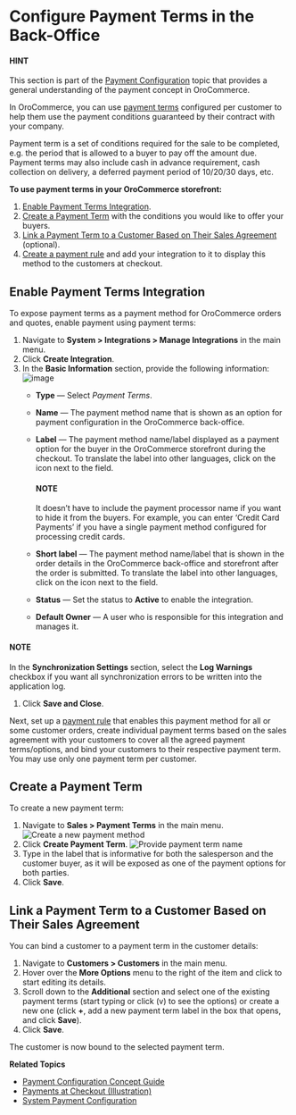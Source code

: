 <a id="user-guide-payment-payment-providers-overview-payment-term-config"></a>

# Configure Payment Terms in the Back-Office

#### HINT
This section is part of the [Payment Configuration](../../../../../concept-guides/administration/payment-configuration/index.md#user-guide-payment) topic that provides a general understanding of the payment concept in OroCommerce.

In OroCommerce, you can use [payment terms](../../../../../glossary.md#term-Payment-Term) configured per customer to help them use the payment conditions guaranteed by their contract with your company.

Payment term is a set of conditions required for the sale to be completed, e.g. the period that is allowed to a buyer to pay off the amount due. Payment terms may also include cash in advance requirement, cash collection on delivery, a deferred payment period of 10/20/30 days, etc.

**To use payment terms in your OroCommerce storefront:**

1. [Enable Payment Terms Integration]().
2. [Create a Payment Term]() with the conditions you would like to offer your buyers.
3. [Link a Payment Term to a Customer Based on Their Sales Agreement]() (optional).
4. [Create a payment rule](../../../payment-rules/index.md#sys-payment-rules) and add your integration to it to display this method to the customers at checkout.

<a id="sys-integrations-manage-integrations-payment-term"></a>

## Enable Payment Terms Integration

To expose payment terms as a payment method for OroCommerce orders and quotes, enable payment using payment terms:

1. Navigate to **System > Integrations > Manage Integrations** in the main menu.
2. Click **Create Integration**.
3. In the **Basic Information** section, provide the following information:
   ![image](user/img/system/integrations/payment_terms/payment_terms.png)
   * **Type** —  Select *Payment Terms*.
   * **Name** — The payment method name that is shown as an option for payment configuration in the OroCommerce back-office.
   * **Label** — The payment method name/label displayed as a payment option for the buyer in the OroCommerce storefront during the checkout. To translate the label into other languages, click on the <i class="fas fa-language" aria-hidden="true"></i> icon next to the field.

     #### NOTE
     It doesn’t have to include the payment processor name if you want to hide it from the buyers. For example, you can enter ‘Credit Card Payments’ if you have a single payment method configured for processing credit cards.
   * **Short label** — The payment method name/label that is shown in the order details in the OroCommerce back-office and storefront after the order is submitted. To translate the label into other languages, click on the <i class="fas fa-language" aria-hidden="true"></i> icon next to the field.
   * **Status**  — Set the status to **Active** to enable the integration.
   * **Default Owner** — A user who is responsible for this integration and manages it.

#### NOTE
In the **Synchronization Settings** section, select the **Log Warnings** checkbox if you want all synchronization errors to be written into the application log.

1. Click **Save and Close**.

Next, set up a [payment rule](../../../payment-rules/index.md#sys-payment-rules) that enables this payment method for all or some customer orders, create individual payment terms based on the sales agreement with your customers to cover all the agreed payment terms/options, and bind your customers to their respective payment term. You may use only one payment term per customer.

## Create a Payment Term

To create a new payment term:

1. Navigate to **Sales > Payment Terms** in the main menu.
   ![Create a new payment method](user/img/sales/payment_terms/payment_terms_list.png)
2. Click **Create Payment Term**.
   ![Provide payment term name](user/img/sales/payment_terms/PaymenttermsCreate.png)
3. Type in the label that is informative for both the salesperson and the customer buyer, as it will be exposed as one of the payment options for both parties.
4. Click **Save**.

## Link a Payment Term to a Customer Based on Their Sales Agreement

You can bind a customer to a payment term in the customer details:

1. Navigate to **Customers > Customers** in the main menu.
2. Hover over the <i class="fa fa-ellipsis-h fa-lg" aria-hidden="true"></i> **More Options** menu to the right of the item and click <i class="fa fa-edit fa-lg" aria-hidden="true"></i> to start editing its details.
3. Scroll down to the **Additional** section and select one of the existing payment terms (start typing or click (v) to see the options) or create a new one (click **+**, add a new payment term label in the box that opens, and click **Save**).
4. Click **Save**.

The customer is now bound to the selected payment term.

**Related Topics**

* [Payment Configuration Concept Guide](../../../../../concept-guides/administration/payment-configuration/index.md#user-guide-payment)
* [Payments at Checkout (Illustration)](../checkout/index.md#doc-payment-checkout)
* [System Payment Configuration](../../../configuration/commerce/payment/index.md#configuration-guide-commerce-configuration-payment)

<!-- fa-bars = fa-navicon -->
<!-- Ic Tiles is used as Set As Default in saved views, and as tiles in display layout options -->
<!-- IcPencil refers to Rename in Commerce and Inline Editing in CRM -->
<!-- Check mark in the square. -->
<!-- SortDesc is also used as drop-down arrow -->
<!-- A -->
<!-- B -->
<!-- C -->
<!-- D -->
<!-- E -->
<!-- F -->
<!-- G -->
<!-- H -->
<!-- I -->
<!-- L -->
<!-- M -->
<!-- P -->
<!-- R -->
<!-- S -->
<!-- T -->
<!-- U -->
<!-- Z -->
